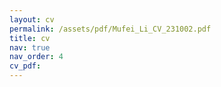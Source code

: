 ```yaml
---
layout: cv
permalink: /assets/pdf/Mufei_Li_CV_231002.pdf
title: cv
nav: true
nav_order: 4
cv_pdf:
---
```

